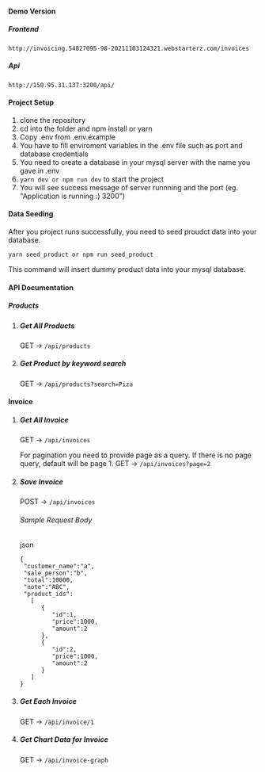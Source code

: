 #### Demo Version

##### Frontend

`http://invoicing.54827095-98-20211103124321.webstarterz.com/invoices `

##### Api

`http://150.95.31.137:3200/api/ `

#### Project Setup

1. clone the repository
2. cd into the folder and npm install or yarn
3. Copy .env from .env.example
4. You have to fill enviroment variables in the .env file such as port and database credentials
5. You need to create a database in your mysql server with the name you gave in .env
6. `yarn dev or npm run dev` to start the project
7. You will see success message of server runnning and the port (eg. "Application is running :) 3200")

#### Data Seeding

After you project runs successfully, you need to seed proudct data into your database.

`yarn seed_product or npm run seed_product `

This command will insert dummy product data into your mysql database.

#### API Documentation

##### Products

1. ##### Get All Products
   GET -> `/api/products `
2. ##### Get Product by keyword search
   GET -> `/api/products?search=Piza`

#### Invoice

1. ##### Get All Invoice

   GET -> `/api/invoices `

   For pagination you need to provide page as a query. If there is no page query, default will be page 1.
   GET -> `/api/invoices?page=2`

2. ##### Save Invoice

   POST -> `/api/invoices `

   ###### Sample Request Body

   json

   ```
   {
    "customer_name":"a",
    "sale_person":"b",
    "total":10000,
    "note":"ABC",
    "product_ids":
      [
         {
            "id":1,
            "price":1000,
            "amount":2
         },
         {
            "id":2,
            "price":1000,
            "amount":2
         }
      ]
   }

   ```

3. ##### Get Each Invoice

   GET -> `/api/invoice/1 `

4. ##### Get Chart Data for Invoice
   GET -> `/api/invoice-graph`
